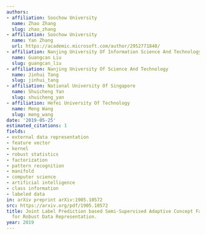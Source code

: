 ```yaml
---
authors:
- affiliation: Soochow University
  name: Zhao Zhang
  slug: zhao_zhang
- affiliation: Soochow University
  name: Yan Zhang
  url: https://academic.microsoft.com/author/2952771840/
- affiliation: Nanjing University Of Information Science And Technology
  name: Guangcan Liu
  slug: guangcan_liu
- affiliation: Nanjing University Of Science And Technology
  name: Jinhui Tang
  slug: jinhui_tang
- affiliation: National University Of Singapore
  name: Shuicheng Yan
  slug: shuicheng_yan
- affiliation: Hefei University Of Technology
  name: Meng Wang
  slug: meng_wang
date: '2019-05-25'
estimated_citations: 1
fields:
- external data representation
- feature vector
- kernel
- robust statistics
- factorization
- pattern recognition
- manifold
- computer science
- artificial intelligence
- class information
- labeled data
in: arXiv preprint arXiv:1905.10572
src: https://arxiv.org/pdf/1905.10572
title: Joint Label Prediction based Semi-Supervised Adaptive Concept Factorization
  for Robust Data Representation.
year: 2019
---
```

